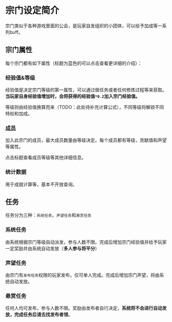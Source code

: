 # 宗门设定简介
宗门类似于各种游戏里面的公会，是玩家自发组织的小团体，可以给予加成等一系列buff。

## 宗门属性
每个宗门都有如下属性（标题为蓝色的可以点击查看更详细的介绍）：

### 经验值&等级
经验值是决定宗门等级的第一属性，可以通过做任务或者任何修炼过程等来获取。**当玩家自身经验值增加时，会将获得的经验值`*0.2`加入宗门经验值。**

等级则由经验值换算而来（TODO：此处待补充计算公式），不同等级将解锁不同特权和加成。

### [成员](./成员.md)
加入此宗门的成员，最大成员数量由等级决定。每个成员都有等级，贡献值和声望等属性。

点击标题查看成员等级等其他详细信息。

### 统计数据
用于成就计算等，基本不开放查询。

## 任务
任务分为三种：`系统任务`，`声望任务`和`悬赏任务`

### 系统任务
由系统根据宗门等级自动派发，参与人数不限。完成后增加宗门经验值并给予玩家一定奖励并由系统自动发放（**多人参与将平分**）

### 声望任务
由宗门有`发布任务`权限的玩家发布，仅可单人完成。完成后增加宗门声望，将由系统自动发放。

### 悬赏任务
任何人均可发布，参与人数不限。奖励由发布者自行决定，**系统将不会进行自动发放，完成任务后请去找发布者领**。